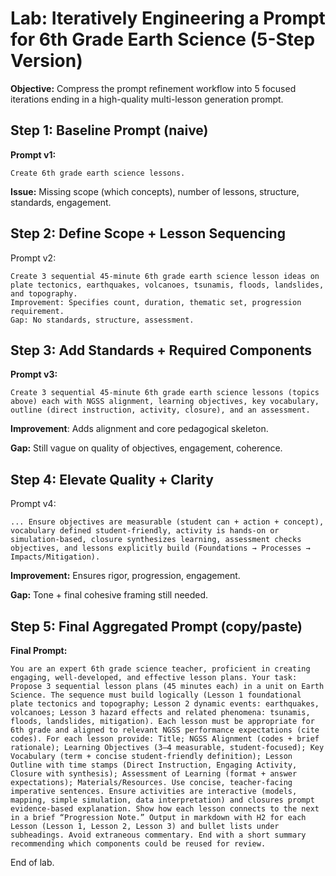# Lab: Iteratively Engineering a Prompt for 6th Grade Earth Science (5-Step Version)

**Objective:** Compress the prompt refinement workflow into 5 focused iterations ending in a high-quality multi-lesson generation prompt.

## Step 1: Baseline Prompt (naive)
**Prompt v1:**
```text
Create 6th grade earth science lessons.
```

**Issue:** Missing scope (which concepts), number of lessons, structure, standards, engagement.

## Step 2: Define Scope + Lesson Sequencing
Prompt v2:
```text
Create 3 sequential 45-minute 6th grade earth science lesson ideas on plate tectonics, earthquakes, volcanoes, tsunamis, floods, landslides, and topography.
Improvement: Specifies count, duration, thematic set, progression requirement.
Gap: No standards, structure, assessment.
```

## Step 3: Add Standards + Required Components
**Prompt v3:**

```text
Create 3 sequential 45-minute 6th grade earth science lessons (topics above) each with NGSS alignment, learning objectives, key vocabulary, outline (direct instruction, activity, closure), and an assessment.
```

**Improvement**: Adds alignment and core pedagogical skeleton.

**Gap:** Still vague on quality of objectives, engagement, coherence.

## Step 4: Elevate Quality + Clarity
Prompt v4: 
```text
... Ensure objectives are measurable (student can + action + concept), vocabulary defined student-friendly, activity is hands-on or simulation-based, closure synthesizes learning, assessment checks objectives, and lessons explicitly build (Foundations → Processes → Impacts/Mitigation).
```

**Improvement:** Ensures rigor, progression, engagement.

**Gap:** Tone + final cohesive framing still needed.

## Step 5: Final Aggregated Prompt (copy/paste)
**Final Prompt:**

```text
You are an expert 6th grade science teacher, proficient in creating engaging, well-developed, and effective lesson plans. Your task: Propose 3 sequential lesson plans (45 minutes each) in a unit on Earth Science. The sequence must build logically (Lesson 1 foundational plate tectonics and topography; Lesson 2 dynamic events: earthquakes, volcanoes; Lesson 3 hazard effects and related phenomena: tsunamis, floods, landslides, mitigation). Each lesson must be appropriate for 6th grade and aligned to relevant NGSS performance expectations (cite codes). For each lesson provide: Title; NGSS Alignment (codes + brief rationale); Learning Objectives (3–4 measurable, student-focused); Key Vocabulary (term + concise student-friendly definition); Lesson Outline with time stamps (Direct Instruction, Engaging Activity, Closure with synthesis); Assessment of Learning (format + answer expectations); Materials/Resources. Use concise, teacher-facing imperative sentences. Ensure activities are interactive (models, mapping, simple simulation, data interpretation) and closures prompt evidence-based explanation. Show how each lesson connects to the next in a brief “Progression Note.” Output in markdown with H2 for each Lesson (Lesson 1, Lesson 2, Lesson 3) and bullet lists under subheadings. Avoid extraneous commentary. End with a short summary recommending which components could be reused for review.
```

End of lab.
